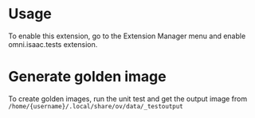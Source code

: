 # Usage

To enable this extension, go to the Extension Manager menu and enable omni.isaac.tests extension.

# Generate golden image

To create golden images, run the unit test and get the output image from `/home/{username}/.local/share/ov/data/_testoutput`

